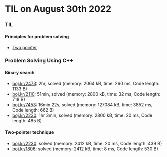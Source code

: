 # **TIL on August 30th 2022**
### TIL
#### Principles for problem solving
- [Two pointer](../../../Computer%20science/Algorithm/two-pointer-08-30-2022.md)

### Problem Solving Using C++
#### Binary search
- [boj.kr/2473](../../../Problem%20Solving/boj/Binary%20search/2473-08-29-2022.cpp): 2hr, solved (memory: 2064 kB, time: 260 ms, Code length: 1133 B)
- [boj.kr/2110](../../../Problem%20Solving/boj/Binary%20search/2110-08-30-2022.cpp): 51min, solved (memory: 2800 kB, time: 32 ms, Code length: 718 B)
- [boj.kr/7453](../../../Problem%20Solving/boj/Binary%20search/7453-08-30-2022.cpp): 16min 22s, solved (memory: 127084 kB, time: 3852 ms, Code length: 662 B)
- [boj.kr/2230](../../../Problem%20Solving/boj/Binary%20search/2230-08-30-2022.cpp): 1hr 3min, solved (memory: 2800 kB, time: 20 ms, Code length: 485 B)

#### Two-pointer technique
- [boj.kr/2230](../../../Problem%20Solving/boj/two-pointer/2230-08-30-2022.cpp): solved (memory: 2412 kB, time: 20 ms, Code length: 439 B)
- [boj.kr/1806](../../../Problem%20Solving/boj/two-pointer/1806-08-30-2022.cpp): solved (memory: 2412 kB, time: 8 ms, Code length: 530 B)